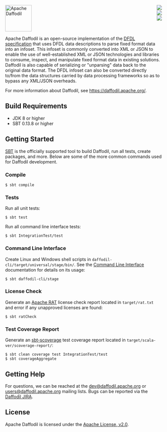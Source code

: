 <!--
  Licensed to the Apache Software Foundation (ASF) under one or more
  contributor license agreements.  See the NOTICE file distributed with
  this work for additional information regarding copyright ownership.
  The ASF licenses this file to You under the Apache License, Version 2.0
  (the "License"); you may not use this file except in compliance with
  the License.  You may obtain a copy of the License at

      http://www.apache.org/licenses/LICENSE-2.0

  Unless required by applicable law or agreed to in writing, software
  distributed under the License is distributed on an "AS IS" BASIS,
  WITHOUT WARRANTIES OR CONDITIONS OF ANY KIND, either express or implied.
  See the License for the specific language governing permissions and
  limitations under the License.
-->

[<img src="https://daffodil.apache.org/assets/themes/apache/img/apache-daffodil-logo.svg" height="85" align="left" alt="Apache Daffodil"/>][Website]
[<img src="https://img.shields.io/github/workflow/status/apache/daffodil/Daffodil%20CI/master.svg" align="right"/>][GitHub Actions]
<br clear="right" />
[<img src="https://img.shields.io/codecov/c/github/apache/daffodil/master.svg" align="right"/>][CodeCov]
<br clear="right" />
[<img src="https://img.shields.io/maven-central/v/org.apache.daffodil/daffodil-core_2.12.svg?color=brightgreen&label=version" align="right"/>][Releases]
<br clear="both" />

Apache Daffodil is an open-source implementation of the [DFDL specification]
that uses DFDL data descriptions to parse fixed format data into an infoset.
This infoset is commonly converted into XML or JSON to enable the use of
well-established XML or JSON technologies and libraries to consume, inspect,
and manipulate fixed format data in existing solutions. Daffodil is also
capable of serializing or "unparsing" data back to the original data format.
The DFDL infoset can also be converted directly to/from the data structures
carried by data processing frameworks so as to bypass any XML/JSON overheads.

For more information about Daffodil, see https://daffodil.apache.org/.

## Build Requirements

* JDK 8 or higher
* SBT 0.13.8 or higher

## Getting Started

[SBT] is the officially supported tool to build Daffodil, run all tests, create packages,
and more. Below are some of the more common commands used for Daffodil development.

### Compile

```text
$ sbt compile
```
### Tests

Run all unit tests:

```text
$ sbt test 
```

Run all command line interface tests:

```text
$ sbt IntegrationTest/test
```

### Command Line Interface

Create Linux and Windows shell scripts in `daffodil-cli/target/universal/stage/bin/`. See
the [Command Line Interface] documentation for details on its usage:

```btext
$ sbt daffodil-cli/stage
```

### License Check

Generate an [Apache RAT] license check report located in ``target/rat.txt`` and error if
any unapproved licenses are found:

```text
$ sbt ratCheck
```

### Test Coverage Report

Generate an [sbt-scoverage] test coverage report located in
``target/scala-ver/scoverage-report/``:

```text
$ sbt clean coverage test IntegrationTest/test
$ sbt coverageAggregate
```

## Getting Help

For questions, we can be reached at the dev@daffodil.apache.org or
users@daffodil.apache.org mailing lists. Bugs can be reported via the [Daffodil JIRA].

## License

Apache Daffodil is licensed under the [Apache License, v2.0].




[Apache License, v2.0]: https://www.apache.org/licenses/LICENSE-2.0
[Apache RAT]: https://creadur.apache.org/rat/
[CodeCov]: https://codecov.io/gh/apache/daffodil/
[Command Line Interface]: https://daffodil.apache.org/cli/
[Daffodil JIRA]: https://issues.apache.org/jira/projects/DAFFODIL
[DFDL specification]: http://www.ogf.org/dfdl
[Open Grid Forum]: http://www.ogf.org
[Releases]: http://daffodil.apache.org/releases/
[SBT]: http://www.scala-sbt.org
[Github Actions]: https://github.com/apache/daffodil/actions?query=branch%3Amaster+
[Website]: https://daffodil.apache.org
[sbt-scoverage]: https://github.com/scoverage/sbt-scoverage
